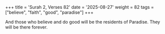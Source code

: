 +++
title = 'Surah 2, Verses 82'
date = '2025-08-27'
weight = 82
tags = ["believe", "faith", "good", "paradise"]
+++

And those who believe and do good will be the residents of Paradise. They will be there forever.